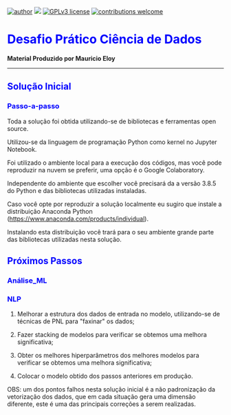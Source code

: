 [![author](https://img.shields.io/badge/author-MauricioEloy-red.svg)](https://www.linkedin.com/in/mauricio-eloy) [![](https://img.shields.io/badge/python-3.7+-blue.svg)](https://www.python.org/downloads/release/python-365/) [![GPLv3 license](https://img.shields.io/badge/License-GPLv3-blue.svg)](http://perso.crans.org/besson/LICENSE.html) [![contributions welcome](https://img.shields.io/badge/contributions-welcome-brightgreen.svg?style=flat)](https://github.com/MauricioEloy/Portifolio/issues)

# <span style="color:blue"> Desafio Prático Ciência de Dados</span>

**Material Produzido por Mauricio Eloy**<br>

---

## <span style="color:blue">Solução Inicial</span>
### <span style="color:blue">Passo-a-passo</span>

Toda a solução foi obtida utilizando-se de bibliotecas e ferramentas open source​.

Utilizou-se da linguagem de programação Python como kernel no Jupyter Notebook.

Foi utilizado o ambiente local para a execução dos códigos, mas você pode reproduzir na nuvem se preferir, uma opção é o Google Colaboratory.

Independente do ambiente que escolher você precisará da a versão 3.8.5 do Python e das bibliotecas utilizadas instaladas.

Caso você opte por reproduzir a solução localmente eu sugiro que instale a distribuição Anaconda Python (https://www.anaconda.com/products/individual).

Instalando esta distribuição você trará para o seu ambiente grande parte das bibliotecas utilizadas nesta solução.

## <span style="color:blue">Próximos Passos</span>

### <span style="color:blue">Análise_ML</span>


### <span style="color:blue">NLP</span>

1. Melhorar a estrutura dos dados de entrada no modelo, utilizando-se de técnicas de PNL para "faxinar" os dados;

2. Fazer stacking de modelos para verificar se obtemos uma melhora significativa;

3. Obter os melhores hiperparâmetros dos melhores modelos para verificar se obtemos uma melhora significativa;

4. Colocar o modelo obtido dos passos anteriores em produção.

OBS: um dos pontos falhos nesta solução inicial é a não padronização da vetorização dos dados, que em cada situação gera uma dimensão diferente, este é uma das principais correções a serem realizadas.